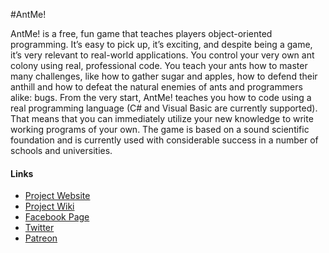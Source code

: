 #AntMe!

AntMe! is a free, fun game that teaches players object-oriented programming. It’s easy to pick up, it’s exciting, and despite being a game, it’s very relevant to real-world applications. You control your very own ant colony using real, professional code. You teach your ants how to master many challenges, like how to gather sugar and apples, how to defend their anthill and how to defeat the natural enemies of ants and programmers alike: bugs. From the very start, AntMe! teaches you how to code using a real programming language (C# and Visual Basic are currently supported). That means that you can immediately utilize your new knowledge to write working programs of your own. The game is based on a sound scientific foundation and is currently used with considerable success in a number of schools and universities.

#### Links
* [Project Website](http://www.antme.net/en/)
* [Project Wiki](http://wiki.antme.net/en)
* [Facebook Page](https://www.facebook.com/antme2/)
* [Twitter](http://www.twitter.com/bobstriker)
* [Patreon](http://www.patreon.com/bobstriker)
